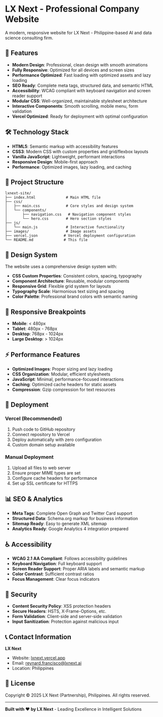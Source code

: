 # LX Next - Professional Company Website

A modern, responsive website for LX Next - Philippine-based AI and data science consulting firm.

## 🚀 Features

- **Modern Design**: Professional, clean design with smooth animations
- **Fully Responsive**: Optimized for all devices and screen sizes
- **Performance Optimized**: Fast loading with optimized assets and lazy loading
- **SEO Ready**: Complete meta tags, structured data, and semantic HTML
- **Accessibility**: WCAG compliant with keyboard navigation and screen reader support
- **Modular CSS**: Well-organized, maintainable stylesheet architecture
- **Interactive Components**: Smooth scrolling, mobile menu, form validation
- **Vercel Optimized**: Ready for deployment with optimal configuration

## 🛠️ Technology Stack

- **HTML5**: Semantic markup with accessibility features
- **CSS3**: Modern CSS with custom properties and grid/flexbox layouts
- **Vanilla JavaScript**: Lightweight, performant interactions
- **Responsive Design**: Mobile-first approach
- **Performance**: Optimized images, lazy loading, and caching

## 📁 Project Structure

```
lxnext-site/
├── index.html              # Main HTML file
├── css/
│   ├── main.css            # Core styles and design system
│   └── components/
│       ├── navigation.css   # Navigation component styles
│       └── hero.css        # Hero section styles
├── js/
│   └── main.js             # Interactive functionality
├── images/                 # Image assets
├── vercel.json            # Vercel deployment configuration
└── README.md              # This file
```

## 🎨 Design System

The website uses a comprehensive design system with:

- **CSS Custom Properties**: Consistent colors, spacing, typography
- **Component Architecture**: Reusable, modular components
- **Responsive Grid**: Flexible grid system for layouts
- **Typography Scale**: Harmonious text sizing and spacing
- **Color Palette**: Professional brand colors with semantic naming

## 📱 Responsive Breakpoints

- **Mobile**: < 480px
- **Tablet**: 480px - 768px
- **Desktop**: 768px - 1024px
- **Large Desktop**: > 1024px

## ⚡ Performance Features

- **Optimized Images**: Proper sizing and lazy loading
- **CSS Organization**: Modular, efficient stylesheets
- **JavaScript**: Minimal, performance-focused interactions
- **Caching**: Optimized cache headers for static assets
- **Compression**: Gzip compression for text resources

## 🔧 Deployment

### Vercel (Recommended)

1. Push code to GitHub repository
2. Connect repository to Vercel
3. Deploy automatically with zero configuration
4. Custom domain setup available

### Manual Deployment

1. Upload all files to web server
2. Ensure proper MIME types are set
3. Configure cache headers for performance
4. Set up SSL certificate for HTTPS

## 📊 SEO & Analytics

- **Meta Tags**: Complete Open Graph and Twitter Card support
- **Structured Data**: Schema.org markup for business information
- **Sitemap Ready**: Easy to generate XML sitemap
- **Analytics Ready**: Google Analytics 4 integration prepared

## ♿ Accessibility

- **WCAG 2.1 AA Compliant**: Follows accessibility guidelines
- **Keyboard Navigation**: Full keyboard support
- **Screen Reader Support**: Proper ARIA labels and semantic markup
- **Color Contrast**: Sufficient contrast ratios
- **Focus Management**: Clear focus indicators

## 🔐 Security

- **Content Security Policy**: XSS protection headers
- **Secure Headers**: HSTS, X-Frame-Options, etc.
- **Form Validation**: Client-side and server-side validation
- **Input Sanitization**: Protection against malicious input

## 📞 Contact Information

**LX Next**
- Website: [lxnext.vercel.app](https://lxnext.vercel.app)
- Email: reynard.francisco@lxnext.ai
- Location: Philippines

## 📄 License

Copyright © 2025 LX Next (Partnership), Philippines. All rights reserved.

---

**Built with ❤️ by LX Next** - Leading Excellence in Intelligent Solutions